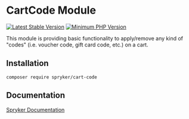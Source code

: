 # CartCode Module
[![Latest Stable Version](https://poser.pugx.org/spryker/cart-code/v/stable.svg)](https://packagist.org/packages/spryker/cart-code)
[![Minimum PHP Version](https://img.shields.io/badge/php-%3E%3D%207.3-8892BF.svg)](https://php.net/)

This module is providing basic functionality to apply/remove any kind of "codes" (i.e. voucher code, gift card code, etc.) on a cart.

## Installation

```
composer require spryker/cart-code
```

## Documentation

[Spryker Documentation](https://academy.spryker.com/developing_with_spryker/module_guide/modules.html)
